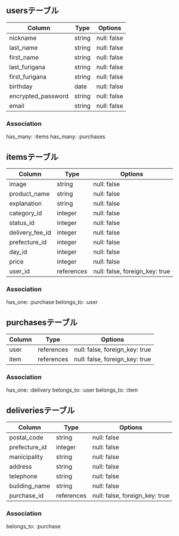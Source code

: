 ## usersテーブル
|Column              |Type    |Options      |
|--------------------|--------|-------------|
| nickname           | string | null: false |
| last_name          | string | null: false |
| first_name         | string | null: false |
| last_furigana      | string | null: false |
| first_furigana     | string | null: false |
| birthday           | date   | null: false |
| encrypted_password | string | null: false |
| email              | string | null: false |

### Association
has_many: :items
has_many: :purchases

## itemsテーブル
|Column           |Type        |Options                         |
|-----------------|------------|--------------------------------|
| image           | string     | null: false                    |
| product_name    | string     | null: false                    |
| explanation     | string     | null: false                    |
| category_id     | integer    | null: false                    |
| status_id       | integer    | null: false                    |
| delivery_fee_id | integer    | null: false                    |
| prefecture_id   | integer    | null: false                    |
| day_id          | integer    | null: false                    |
| price           | integer    | null: false                    |
| user_id         | references | null: false, foreign_key: true |

### Association
has_one: :purchase
belongs_to: :user

## purchasesテーブル
|Column|Type        |Options                         |
|------|------------|--------------------------------|
| user | references | null: false, foreign_key: true |
| item | references | null: false, foreign_key: true |

### Association
has_one: :delivery
belongs_to: :user
belongs_to: :item

## deliveriesテーブル
|Column         |Type        |Options                         |
|---------------|------------|--------------------------------|
| postal_code   | string     | null: false                    |
| prefecture_id | integer    | null: false                    |
| manicipality  | string     | null: false                    |
| address       | string     | null: false                    |
| telephone     | string     | null: false                    |
| building_name | string     | null: false                    |
| purchase_id   | references | null: false, foreign_key: true |

### Association
belongs_to: :purchase
